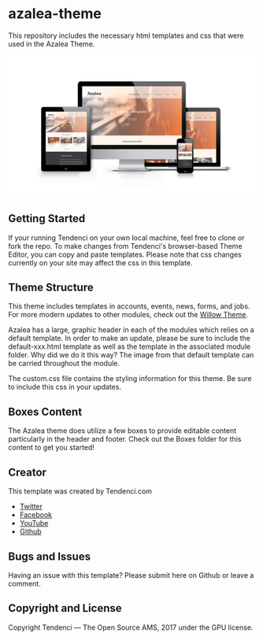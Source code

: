 # azalea-theme
This repository includes the necessary html templates and css that were used in the Azalea Theme.

![Azalea](media/img/azalea-home-3.png "The Azalea Theme is responsive.")

## Getting Started
If your running Tendenci on your own local machine, feel free to clone or fork the repo.
To make changes from Tendenci's browser-based Theme Editor, you can copy and paste templates.  Please note that css changes currently on your site may affect the css in this template.

## Theme Structure
This theme includes templates in accounts, events, news, forms, and jobs.  For more modern updates to other modules, check out the [Willow Theme](https://github.com/tendenci/tendenci-base-theme).

Azalea has a large, graphic header in each of the modules which relies on a default template.  In order to make an update, please be sure to include the default-xxx.html template as well as the template in the associated module folder.  Why did we do it this way?  The image from that default template can be carried throughout the module.

The custom.css file contains the styling information for this theme.  Be sure to include this css in your updates.

## Boxes Content
The Azalea theme does utilize a few boxes to provide editable content particularly in the header and footer.  Check out the Boxes folder for this content to get you started!

## Creator
This template was created by Tendenci.com

* [Twitter](https://twitter.com/tendenci)
* [Facebook](https://facebook.com/tendenci)
* [YouTube](https://youtube.com/tendencicms)
* [Github](https://github.com/tendenci)

## Bugs and Issues
Having an issue with this template?  Please submit here on Github or leave a comment.

## Copyright and License
Copyright Tendenci — The Open Source AMS, 2017 under the GPU license.
